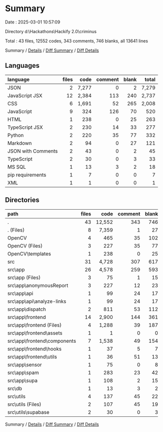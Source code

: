 # Summary

Date : 2025-03-01 10:57:09

Directory d:\\Hackathons\\Hackify 2.0\\criminus

Total : 43 files,  12552 codes, 343 comments, 746 blanks, all 13641 lines

Summary / [Details](details.md) / [Diff Summary](diff.md) / [Diff Details](diff-details.md)

## Languages
| language | files | code | comment | blank | total |
| :--- | ---: | ---: | ---: | ---: | ---: |
| JSON | 2 | 7,277 | 0 | 2 | 7,279 |
| JavaScript JSX | 12 | 2,384 | 113 | 240 | 2,737 |
| CSS | 6 | 1,691 | 52 | 265 | 2,008 |
| JavaScript | 9 | 324 | 126 | 70 | 520 |
| HTML | 1 | 238 | 0 | 25 | 263 |
| TypeScript JSX | 2 | 230 | 14 | 33 | 277 |
| Python | 2 | 220 | 35 | 77 | 332 |
| Markdown | 2 | 94 | 0 | 27 | 121 |
| JSON with Comments | 2 | 43 | 0 | 2 | 45 |
| TypeScript | 2 | 30 | 0 | 3 | 33 |
| MS SQL | 1 | 13 | 3 | 2 | 18 |
| pip requirements | 1 | 7 | 0 | 0 | 7 |
| XML | 1 | 1 | 0 | 0 | 1 |

## Directories
| path | files | code | comment | blank | total |
| :--- | ---: | ---: | ---: | ---: | ---: |
| . | 43 | 12,552 | 343 | 746 | 13,641 |
| . (Files) | 8 | 7,359 | 1 | 27 | 7,387 |
| OpenCV | 4 | 465 | 35 | 102 | 602 |
| OpenCV (Files) | 3 | 227 | 35 | 77 | 339 |
| OpenCV\\templates | 1 | 238 | 0 | 25 | 263 |
| src | 31 | 4,728 | 307 | 617 | 5,652 |
| src\\app | 26 | 4,578 | 259 | 593 | 5,430 |
| src\\app (Files) | 3 | 75 | 1 | 15 | 91 |
| src\\app\\anonymousReport | 3 | 227 | 12 | 23 | 262 |
| src\\app\\api | 1 | 99 | 24 | 17 | 140 |
| src\\app\\api\\analyze-links | 1 | 99 | 24 | 17 | 140 |
| src\\app\\dispatch | 2 | 811 | 53 | 112 | 976 |
| src\\app\\frontend | 14 | 2,900 | 144 | 361 | 3,405 |
| src\\app\\frontend (Files) | 4 | 1,288 | 39 | 187 | 1,514 |
| src\\app\\frontend\\assets | 1 | 1 | 0 | 0 | 1 |
| src\\app\\frontend\\components | 7 | 1,538 | 49 | 154 | 1,741 |
| src\\app\\frontend\\hooks | 1 | 37 | 5 | 7 | 49 |
| src\\app\\frontend\\utils | 1 | 36 | 51 | 13 | 100 |
| src\\app\\sensor | 1 | 75 | 0 | 8 | 83 |
| src\\app\\spam | 1 | 283 | 23 | 42 | 348 |
| src\\app\\supa | 1 | 108 | 2 | 15 | 125 |
| src\\db | 1 | 13 | 3 | 2 | 18 |
| src\\utils | 4 | 137 | 45 | 22 | 204 |
| src\\utils (Files) | 2 | 107 | 45 | 19 | 171 |
| src\\utils\\supabase | 2 | 30 | 0 | 3 | 33 |

Summary / [Details](details.md) / [Diff Summary](diff.md) / [Diff Details](diff-details.md)